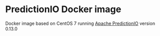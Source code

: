 # PredictionIO Docker image

Docker image based on CentOS 7 running [Apache PredictionIO](http://predictionio.apache.org/) version 0.13.0
